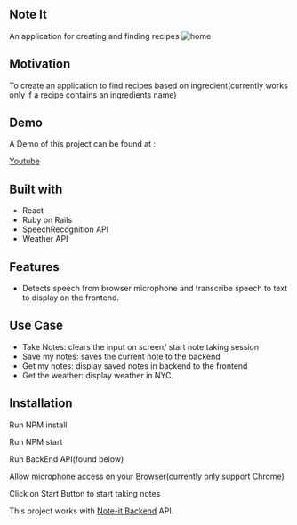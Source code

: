 ## Note It
An application for creating and finding recipes
![home](https://github.com/jyl0725/Note-it-Frontend/tree/master/src/assets/home.png)

## Motivation
To create an application to find recipes based on ingredient(currently works only if  a recipe contains an ingredients name)

## Demo
A Demo of this project can be found at :

[Youtube](https://www.youtube.com/watch?v=x62FL7pYk9g)

## Built with

* React
* Ruby on Rails
* SpeechRecognition API
* Weather API

## Features
* Detects speech from browser microphone and transcribe speech to text to display on the frontend.

## Use Case
* Take Notes: clears the input on screen/ start note taking session
* Save my notes: saves the current note to the backend
* Get my notes: display saved notes in backend to the frontend
* Get the weather: display weather in NYC.

## Installation
Run NPM install

Run NPM start

Run BackEnd API(found below)

Allow microphone access on your Browser(currently only support Chrome)

Click on Start Button to start taking notes

This project works with [Note-it Backend](https://github.com/jyl0725/Note-it-backend) API.
